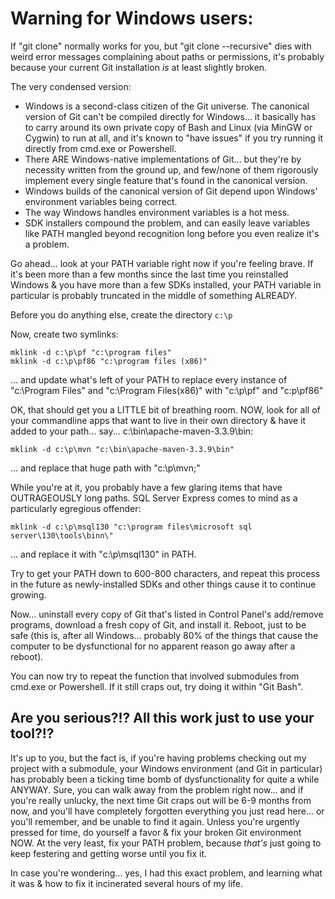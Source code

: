 # Warning for Windows users:

If "git clone" normally works for you, but "git clone --recursive" dies with weird error messages complaining about paths or permissions, it's probably because your current Git installation *is* at least slightly broken.

The very condensed version: 

* Windows is a second-class citizen of the Git universe. The canonical version of Git can't be compiled directly for Windows... it basically has to carry around its own private copy of Bash and Linux (via MinGW or Cygwin) to run at all, and it's known to "have issues" if you try running it directly from cmd.exe or Powershell.
* There ARE Windows-native implementations of Git... but they're by necessity written from the ground up, and few/none of them rigorously implement every single feature that's found in the canonical version.
* Windows builds of the canonical version of Git depend upon Windows' environment variables being correct.
* The way Windows handles environment variables is a hot mess.
* SDK installers compound the problem, and can easily leave variables like PATH mangled beyond recognition long before you even realize it's a problem.

Go ahead... look at your PATH variable right now if you're feeling brave. If it's been more than a few months since the last time you reinstalled Windows & you have more than a few SDKs installed, your PATH variable in particular is probably truncated in the middle of something ALREADY.

Before you do anything else, create the directory `c:\p`

Now, create two symlinks:

    mklink -d c:\p\pf "c:\program files"
    mklink -d c:\p\pf86 "c:\program files (x86)"

... and update what's left of your PATH to replace every instance of "c:\Program Files\" and "c:\Program Files(x86)" with "c:\p\pf\" and "c:p\pf86\"

OK, that should get you a LITTLE bit of breathing room. NOW, look for all of your commandline apps that want to live in their own directory & have it added to your path... say... c:\bin\apache-maven-3.3.9\bin\:

    mklink -d c:\p\mvn "c:\bin\apache-maven-3.3.9\bin"

... and replace that huge path with "c:\p\mvn\;"

While you're at it, you probably have a few glaring items that have OUTRAGEOUSLY long paths. SQL Server Express comes to mind as a particularly egregious offender:

    mklink -d c:\p\msql130 "c:\program files\microsoft sql server\130\tools\binn\"

... and replace it with "c:\p\msql130\" in PATH. 

Try to get your PATH down to 600-800 characters, and repeat this process in the future as newly-installed SDKs and other things cause it to continue growing. 

Now... uninstall every copy of Git that's listed in Control Panel's add/remove programs, download a fresh copy of Git, and install it. Reboot, just to be safe (this is, after all Windows... probably 80% of the things that cause the computer to be dysfunctional for no apparent reason go away after a reboot).

You can now try to repeat the function that involved submodules from cmd.exe or Powershell. If it still craps out, try doing it within "Git Bash".

## Are you serious?!? All this work just to use your tool?!?

It's up to you, but the fact is, if you're having problems checking out my project with a submodule, your Windows environment (and Git in particular) has probably been a ticking time bomb of dysfunctionality for quite a while ANYWAY. Sure, you can walk away from the problem right now... and if you're really unlucky, the next time Git craps out will be 6-9 months from now, and you'll have completely forgotten everything you just read here... or you'll remember, and be unable to find it again. Unless you're urgently pressed for time, do yourself a favor & fix your broken Git environment NOW. At the very least, fix your PATH problem, because *that's* just going to keep festering and getting worse until you fix it.

  In case you're wondering... yes, I had this exact problem, and learning what it was & how to fix it incinerated several hours of my life.